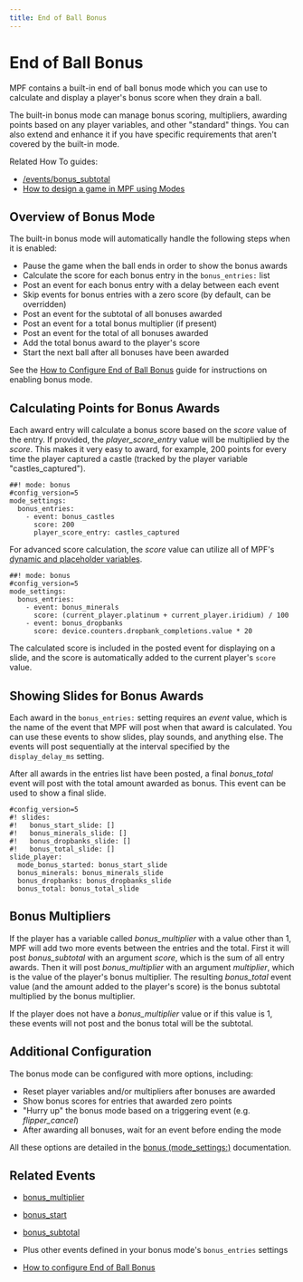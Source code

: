 ```yaml
---
title: End of Ball Bonus
---
```


# End of Ball Bonus


MPF contains a built-in end of ball bonus mode which you can use to
calculate and display a player's bonus score when they drain a ball.

The built-in bonus mode can manage bonus scoring, multipliers, awarding
points based on any player variables, and other "standard" things. You
can also extend and enhance it if you have specific requirements that
aren't covered by the built-in mode.

Related How To guides:

* [/events/bonus_subtotal](configuring_bonus.md)
* [How to design a game in MPF using Modes](../../game_design/index.md)

## Overview of Bonus Mode

The built-in bonus mode will automatically handle the following steps
when it is enabled:

* Pause the game when the ball ends in order to show the bonus awards
* Calculate the score for each bonus entry in the `bonus_entries:`
    list
* Post an event for each bonus entry with a delay between each event
* Skip events for bonus entries with a zero score (by default, can be
    overridden)
* Post an event for the subtotal of all bonuses awarded
* Post an event for a total bonus multiplier (if present)
* Post an event for the total of all bonuses awarded
* Add the total bonus award to the player's score
* Start the next ball after all bonuses have been awarded

See the
[How to Configure End of Ball Bonus](configuring_bonus.md) guide for instructions on enabling bonus mode.

## Calculating Points for Bonus Awards

Each award entry will calculate a bonus score based on the *score* value
of the entry. If provided, the *player_score_entry* value will be
multiplied by the *score*. This makes it very easy to award, for
example, 200 points for every time the player captured a castle (tracked
by the player variable "castles_captured").

``` mpf-config
##! mode: bonus
#config_version=5
mode_settings:
  bonus_entries:
    - event: bonus_castles
      score: 200
      player_score_entry: castles_captured
```

For advanced score calculation, the *score* value can utilize all of
MPF's
[dynamic and placeholder variables](../../config/instructions/dynamic_values.md).

``` mpf-config
##! mode: bonus
#config_version=5
mode_settings:
  bonus_entries:
    - event: bonus_minerals
      score: (current_player.platinum + current_player.iridium) / 100
    - event: bonus_dropbanks
      score: device.counters.dropbank_completions.value * 20
```

The calculated score is included in the posted event for displaying on a
slide, and the score is automatically added to the current player's
`score` value.

## Showing Slides for Bonus Awards

Each award in the `bonus_entries:` setting requires an *event* value,
which is the name of the event that MPF will post when that award is
calculated. You can use these events to show slides, play sounds, and
anything else. The events will post sequentially at the interval
specified by the `display_delay_ms` setting.

After all awards in the entries list have been posted, a final
*bonus_total* event will post with the total amount awarded as bonus.
This event can be used to show a final slide.

``` mpf-mc-config
#config_version=5
#! slides:
#!   bonus_start_slide: []
#!   bonus_minerals_slide: []
#!   bonus_dropbanks_slide: []
#!   bonus_total_slide: []
slide_player:
  mode_bonus_started: bonus_start_slide
  bonus_minerals: bonus_minerals_slide
  bonus_dropbanks: bonus_dropbanks_slide
  bonus_total: bonus_total_slide
```

## Bonus Multipliers

If the player has a variable called *bonus_multiplier* with a value
other than 1, MPF will add two more events between the entries and the
total. First it will post *bonus_subtotal* with an argument *score*,
which is the sum of all entry awards. Then it will post
*bonus_multiplier* with an argument *multiplier*, which is the value of
the player's bonus multiplier. The resulting *bonus_total* event value
(and the amount added to the player's score) is the bonus subtotal
multiplied by the bonus multiplier.

If the player does not have a *bonus_multiplier* value or if this value
is 1, these events will not post and the bonus total will be the
subtotal.

## Additional Configuration

The bonus mode can be configured with more options, including:

* Reset player variables and/or multipliers after bonuses are awarded
* Show bonus scores for entries that awarded zero points
* "Hurry up" the bonus mode based on a triggering event (e.g.
    *flipper_cancel*)
* After awarding all bonuses, wait for an event before ending the mode

All these options are detailed in the [bonus (mode_settings:)](../../config/bonus.md) documentation.

## Related Events

* [bonus_multiplier](../../events/bonus_multiplier.md)
* [bonus_start](../../events/bonus_start.md)
* [bonus_subtotal](../../events/bonus_subtotal.md)
* Plus other events defined in your bonus mode's `bonus_entries`
    settings

* [How to configure End of Ball Bonus](configuring_bonus.md)
